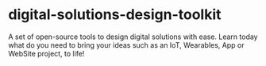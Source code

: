 # digital-solutions-design-toolkit
A set of open-source tools to design digital solutions with ease. Learn today what do you need to bring your ideas such as an IoT, Wearables, App or WebSite project, to life!
